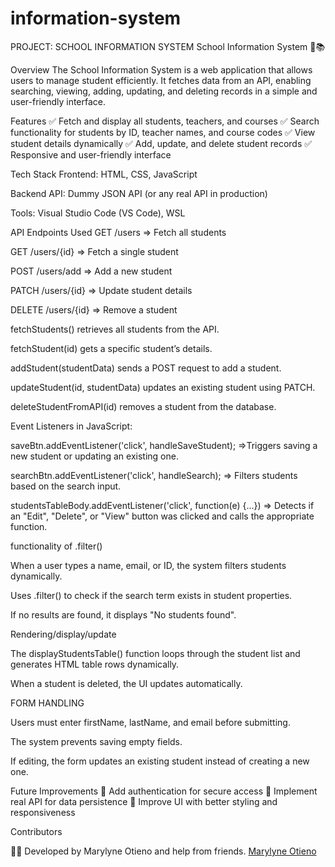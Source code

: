 # information-system


PROJECT: SCHOOL INFORMATION SYSTEM
School Information System 🏫📚




Overview
The School Information System is a web application that allows users to manage student  efficiently. It fetches data from an API, enabling searching, viewing, adding, updating, and deleting records in a simple and user-friendly interface.

Features
✅ Fetch and display all students, teachers, and courses
✅ Search functionality for students by ID, teacher names, and course codes
✅ View student details dynamically
✅ Add, update, and delete student records
✅ Responsive and user-friendly interface



Tech Stack
Frontend: HTML, CSS, JavaScript

Backend API: Dummy JSON API (or any real API in production)

Tools: Visual Studio Code (VS Code), WSL





API Endpoints Used
GET /users => Fetch all students

GET /users/{id} => Fetch a single student

POST /users/add => Add a new student

PATCH /users/{id} => Update student details

DELETE /users/{id} => Remove a student


fetchStudents() retrieves all students from the API.

fetchStudent(id) gets a specific student’s details.

addStudent(studentData) sends a POST request to add a student.

updateStudent(id, studentData) updates an existing student using PATCH.

deleteStudentFromAPI(id) removes a student from the database.


Event Listeners in JavaScript:

saveBtn.addEventListener('click', handleSaveStudent); =>Triggers saving a new student or updating an existing one.

searchBtn.addEventListener('click', handleSearch); => Filters students based on the search input.

studentsTableBody.addEventListener('click', function(e) {...}) => Detects if an "Edit", "Delete", or "View" button was clicked and calls the appropriate function.

functionality of .filter()

When a user types a name, email, or ID, the system filters students dynamically.

Uses .filter() to check if the search term exists in student properties.

If no results are found, it displays "No students found".


Rendering/display/update

The displayStudentsTable() function loops through the student list and generates HTML table rows dynamically.

When a student is deleted, the UI updates automatically.

FORM HANDLING

Users must enter firstName, lastName, and email before submitting.

The system prevents saving empty fields.

If editing, the form updates an existing student instead of creating a new one.

Future Improvements
🚀 Add authentication for secure access
🚀 Implement real API for data persistence
🚀 Improve UI with better styling and responsiveness

Contributors

👩‍💻 Developed by Marylyne Otieno and help from friends.
[Marylyne Otieno](https://github.com/marylyne-otieno)



